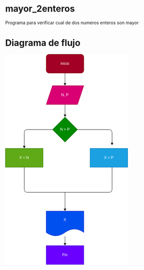 # mayor_2enteros
Programa para verificar cual de dos numeros enteros son mayor

# Diagrama de flujo

![Diagrama de flujo](diagrama.png "diagrama de flujo")